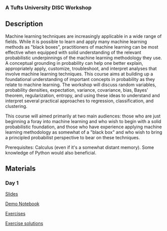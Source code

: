 ### A Tufts University DISC Workshop

## Description

Machine learning techniques are increasingly applicable in a wide range of fields. While it is possible to learn and apply many machine learning methods as "black boxes", practitioners of machine learning can be most effective when equipped with solid understanding of the relevant probabilistic underpinnings of the machine learning methodology they use. A conceptual grounding in probability can help one better explain, appropriately apply, customize, troubleshoot, and interpret analyses that involve machine learning techniques. This course aims at building up a foundational understanding of important concepts in probability as they relate to machine learning. The workshop will discuss random variables, probability densities, expectation, variance, covariance, bias, Bayes' theorem, regularization, entropy, and using these ideas to understand and interpret several practical approaches to regression, classification, and clustering.

This course will aimed primarily at two main audiences: those who are just beginning a foray into machine learning and who wish to begin with a solid probabilistic foundation, and those who have experience applying machine learning methodology as somewhat of a "black box" and who wish to bring a principled probabilist perspective to bear on these techniques.


Prerequisites: Calculus (even if it's a somewhat distant memory). Some knowledge of Python would also beneficial.


## Materials
### Day 1
[Slides](probability_for_machine_learning_slides_day1.pdf)

[Demo Notebook](https://colab.research.google.com/drive/1QW3G_hYhV6oiEso8UIWtl3-CtWPPmtLl?usp=sharing)

[Exercises](https://colab.research.google.com/drive/19p6Oyd11sl-rIzeki9eKMbypB2Zxnj5L?usp=sharing)	

[Exercise solutions](https://colab.research.google.com/drive/1yRWyYEUSufUxyRavJ2zUJvaxxCPUHcRr?usp=sharing)
